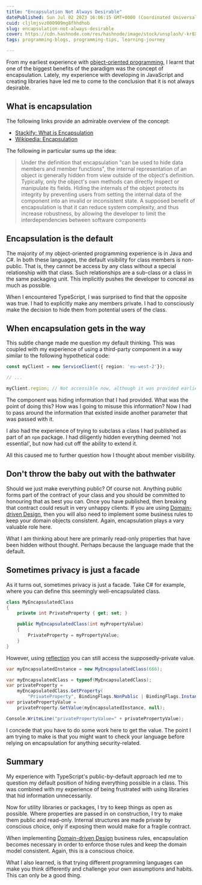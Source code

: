 ```yaml
---
title: "Encapsulation Not Always Desirable"
datePublished: Sun Jul 02 2023 16:06:15 GMT+0000 (Coordinated Universal Time)
cuid: cljlmjsvz000909mg8fhhdhob
slug: encapsulation-not-always-desirable
cover: https://cdn.hashnode.com/res/hashnode/image/stock/unsplash/-kr8XPYuSI8/upload/b8542d92ca1f3c28c5c8d48e969aa6bb.jpeg
tags: programming-blogs, programming-tips, learning-journey

---
```


From my earliest experience with [object-oriented programming](https://en.wikipedia.org/wiki/Object-oriented_programming), I learnt that one of the biggest benefits of the paradigm was the concept of encapsulation. Lately, my experience with developing in JavaScript and creating libraries have led me to come to the conclusion that it is not always desirable.

## What is encapsulation

The following links provide an admirable overview of the concept:

- [Stackify: What is Encapsulation](https://stackify.com/oop-concept-for-beginners-what-is-encapsulation/)
- [Wikipedia: Encapsulation](<https://en.wikipedia.org/wiki/Encapsulation_(computer_programming)#An_information-hiding_mechanism>)

The following in particular sums up the idea:

> Under the definition that encapsulation "can be used to hide data members and member functions", the internal representation of an object is generally hidden from view outside of the object's definition. Typically, only the object's own methods can directly inspect or manipulate its fields. Hiding the internals of the object protects its integrity by preventing users from setting the internal data of the component into an invalid or inconsistent state. A supposed benefit of encapsulation is that it can reduce system complexity, and thus increase robustness, by allowing the developer to limit the interdependencies between software components

## Encapsulation is the default

The majority of my object-oriented programming experience is in Java and C#. In both these languages, the default visibility for class members is non-public. That is, they cannot be access by any class without a special relationship with that class. Such relationships are a sub-class or a class in the same packaging unit. This implicitly pushes the developer to conceal as much as possible.

When I encountered TypeScript, I was surprised to find that the opposite was true. I had to explicitly make any members private. I had to consciously make the decision to hide them from potential users of the class.

## When encapsulation gets in the way

This subtle change made me question my default thinking. This was coupled with my experience of using a third-party component in a way similar to the following hypothetical code:

```TypeScript
const myClient = new ServiceClient({ region: 'eu-west-2'});

// ...

myClient.region; // Not accessible now, although it was provided earlier
```

The component was hiding information that I had provided. What was the point of doing this? How was I going to misuse this information? Now I had to pass around the information that existed inside another parameter that was passed with it.

I also had the experience of trying to subclass a class I had published as part of an `npm` package. I had diligently hidden everything deemed 'not essential', but now had cut off the ability to extend it.

All this caused me to further question how I thought about member visibility.

## Don't throw the baby out with the bathwater

Should we just make everything public? Of course not. Anything public forms part of the contract of your class and you should be committed to honouring that as best you can. Once you have published, then breaking that contract could result in very unhappy clients. If you are using [Domain-driven Design](https://en.wikipedia.org/wiki/Domain-driven_design), then you will also need to implement some business rules to keep your domain objects consistent. Again, encapsulation plays a vary valuable role here.

What I am thinking about here are primarily read-only properties that have been hidden without thought. Perhaps because the language made that the default.

## Sometimes privacy is just a facade

As it turns out, sometimes privacy is just a facade. Take C# for example, where you can define this seemingly well-encapsulated class.

```c#
class MyEncapsulatedClass
{
    private int PrivateProperty { get; set; }

    public MyEncapsulatedClass(int myPropertyValue)
    {
        PrivateProperty = myPropertyValue;
    }
}
```

However, using [reflection](https://www.howtogeek.com/devops/what-is-reflection-in-programming/) you can still access the supposedly-private value.

```c#
var myEncapsulatedInstance = new MyEncapsulatedClass(666);

var myEncapsulatedClass = typeof(MyEncapsulatedClass);
var privateProperty =
    myEncapsulatedClass.GetProperty(
        "PrivateProperty", BindingFlags.NonPublic | BindingFlags.Instance);
var privatePropertyValue =
    privateProperty.GetValue(myEncapsulatedInstance, null);

Console.WriteLine("privatePropertyValue=" + privatePropertyValue);
```

I concede that you have to do some work here to get the value. The point I am trying to make is that you might want to check your language before relying on encapsulation for anything security-related.

## Summary

My experience with TypeScript's public-by-default approach led me to question my default position of hiding everything possible in a class. This was combined with my experience of being frustrated with using libraries that hid information unnecessarily.

Now for utility libraries or packages, I try to keep things as open as possible. Where properties are passed in on construction, I try to make them public and read-only. Internal structures are made private by conscious choice, only if exposing them would make for a fragile contract.

When implementing [Domain-driven Design](https://en.wikipedia.org/wiki/Domain-driven_design) business rules, encapsulation becomes necessary in order to enforce those rules and keep the domain model consistent. Again, this is a conscious choice.

What I also learned, is that trying different programming languages can make you think differently and challenge your own assumptions and habits. This can only be a good thing.
